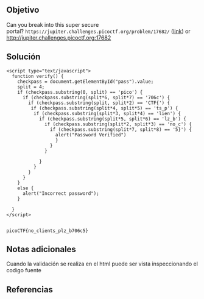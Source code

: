 ## Objetivo
Can you break into this super secure portal? `https://jupiter.challenges.picoctf.org/problem/17682/` ([link](https://jupiter.challenges.picoctf.org/problem/17682/)) or http://jupiter.challenges.picoctf.org:17682
## Solución
```
<script type="text/javascript">
  function verify() {
    checkpass = document.getElementById("pass").value;
    split = 4;
    if (checkpass.substring(0, split) == 'pico') {
      if (checkpass.substring(split*6, split*7) == '706c') {
        if (checkpass.substring(split, split*2) == 'CTF{') {
         if (checkpass.substring(split*4, split*5) == 'ts_p') {
          if (checkpass.substring(split*3, split*4) == 'lien') {
            if (checkpass.substring(split*5, split*6) == 'lz_b') {
              if (checkpass.substring(split*2, split*3) == 'no_c') {
                if (checkpass.substring(split*7, split*8) == '5}') {
                  alert("Password Verified")
                  }
                }
              }
      
            }
          }
        }
      }
    }
    else {
      alert("Incorrect password");
    }
    
  }
</script>


picoCTF{no_clients_plz_b706c5}
```
## Notas adicionales
Cuando la validación se realiza en el html puede ser vista inspeccionando el codigo fuente
## Referencias